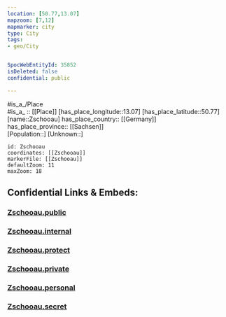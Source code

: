 ```yaml
---
location: [50.77,13.07] 
mapzoom: [7,12] 
mapmarker: city 
type: City
tags:
- geo/City


SpocWebEntityId: 35852
isDeleted: false
confidential: public

---
```

#is_a_/Place  
#is_a_ :: [[Place]] 
[has_place_longitude::13.07] 
[has_place_latitude::50.77] 
[name::Zschooau] 
has_place_country:: [[Germany]]  
has_place_province:: [[Sachsen]]  
[Population::] 
[Unknown::] 


```leaflet
id: Zschooau
coordinates: [[Zschooau]] 
markerFile: [[Zschooau]] 
defaultZoom: 11 
maxZoom: 18
```


## Confidential Links & Embeds: 

### [Zschooau.public](/_public/\Earth\Continent\Europe\Europe~Central\Germany\Germany~East\Sachsen\counties~Sachsen\Erzgebirgskreis\cities~Erzgebirgskr\Zschopau\CityZschooau.public.md) 

### [Zschooau.internal](/_internal/\Earth\Continent\Europe\Europe~Central\Germany\Germany~East\Sachsen\counties~Sachsen\Erzgebirgskreis\cities~Erzgebirgskr\Zschopau\CityZschooau.internal.md) 

### [Zschooau.protect](/_protect/\Earth\Continent\Europe\Europe~Central\Germany\Germany~East\Sachsen\counties~Sachsen\Erzgebirgskreis\cities~Erzgebirgskr\Zschopau\CityZschooau.protect.md) 

### [Zschooau.private](/_private/\Earth\Continent\Europe\Europe~Central\Germany\Germany~East\Sachsen\counties~Sachsen\Erzgebirgskreis\cities~Erzgebirgskr\Zschopau\CityZschooau.private.md) 

### [Zschooau.personal](/_personal/\Earth\Continent\Europe\Europe~Central\Germany\Germany~East\Sachsen\counties~Sachsen\Erzgebirgskreis\cities~Erzgebirgskr\Zschopau\CityZschooau.personal.md) 

### [Zschooau.secret](/_secret/\Earth\Continent\Europe\Europe~Central\Germany\Germany~East\Sachsen\counties~Sachsen\Erzgebirgskreis\cities~Erzgebirgskr\Zschopau\CityZschooau.secret.md)

